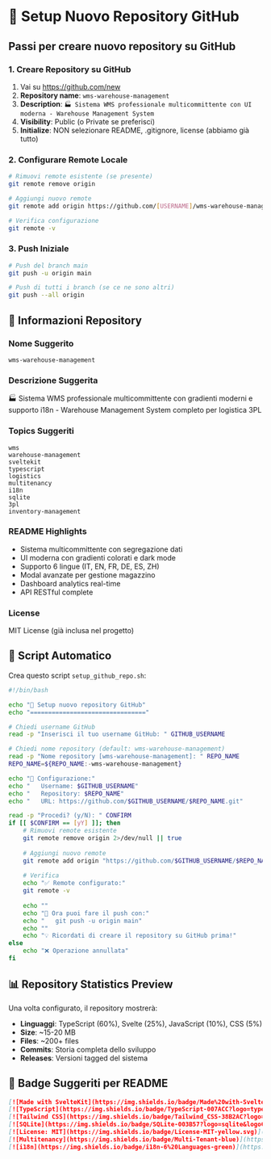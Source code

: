 # 🚀 Setup Nuovo Repository GitHub

## Passi per creare nuovo repository su GitHub

### 1. Creare Repository su GitHub
1. Vai su https://github.com/new
2. **Repository name**: `wms-warehouse-management`
3. **Description**: `🏭 Sistema WMS professionale multicommittente con UI moderna - Warehouse Management System`
4. **Visibility**: Public (o Private se preferisci)
5. **Initialize**: NON selezionare README, .gitignore, license (abbiamo già tutto)

### 2. Configurare Remote Locale
```bash
# Rimuovi remote esistente (se presente)
git remote remove origin

# Aggiungi nuovo remote
git remote add origin https://github.com/[USERNAME]/wms-warehouse-management.git

# Verifica configurazione
git remote -v
```

### 3. Push Iniziale
```bash
# Push del branch main
git push -u origin main

# Push di tutti i branch (se ce ne sono altri)
git push --all origin
```

## 📝 Informazioni Repository

### Nome Suggerito
`wms-warehouse-management`

### Descrizione Suggerita
🏭 Sistema WMS professionale multicommittente con gradienti moderni e supporto i18n - Warehouse Management System completo per logistica 3PL

### Topics Suggeriti
```
wms
warehouse-management
sveltekit
typescript
logistics
multitenancy
i18n
sqlite
3pl
inventory-management
```

### README Highlights
- Sistema multicommittente con segregazione dati
- UI moderna con gradienti colorati e dark mode
- Supporto 6 lingue (IT, EN, FR, DE, ES, ZH)
- Modal avanzate per gestione magazzino
- Dashboard analytics real-time
- API RESTful complete

### License
MIT License (già inclusa nel progetto)

## 🔧 Script Automatico

Crea questo script `setup_github_repo.sh`:

```bash
#!/bin/bash

echo "🚀 Setup nuovo repository GitHub"
echo "================================"

# Chiedi username GitHub
read -p "Inserisci il tuo username GitHub: " GITHUB_USERNAME

# Chiedi nome repository (default: wms-warehouse-management)
read -p "Nome repository [wms-warehouse-management]: " REPO_NAME
REPO_NAME=${REPO_NAME:-wms-warehouse-management}

echo "📝 Configurazione:"
echo "   Username: $GITHUB_USERNAME"
echo "   Repository: $REPO_NAME"
echo "   URL: https://github.com/$GITHUB_USERNAME/$REPO_NAME.git"

read -p "Procedi? (y/N): " CONFIRM
if [[ $CONFIRM == [yY] ]]; then
    # Rimuovi remote esistente
    git remote remove origin 2>/dev/null || true
    
    # Aggiungi nuovo remote
    git remote add origin "https://github.com/$GITHUB_USERNAME/$REPO_NAME.git"
    
    # Verifica
    echo "✅ Remote configurato:"
    git remote -v
    
    echo ""
    echo "🔑 Ora puoi fare il push con:"
    echo "   git push -u origin main"
    echo ""
    echo "💡 Ricordati di creare il repository su GitHub prima!"
else
    echo "❌ Operazione annullata"
fi
```

## 📊 Repository Statistics Preview

Una volta configurato, il repository mostrerà:
- **Linguaggi**: TypeScript (60%), Svelte (25%), JavaScript (10%), CSS (5%)
- **Size**: ~15-20 MB
- **Files**: ~200+ files
- **Commits**: Storia completa dello sviluppo
- **Releases**: Versioni tagged del sistema

## 🌟 Badge Suggeriti per README

```markdown
[![Made with SvelteKit](https://img.shields.io/badge/Made%20with-SvelteKit-orange.svg)](https://kit.svelte.dev/)
[![TypeScript](https://img.shields.io/badge/TypeScript-007ACC?logo=typescript&logoColor=white)](https://www.typescriptlang.org/)
[![Tailwind CSS](https://img.shields.io/badge/Tailwind_CSS-38B2AC?logo=tailwind-css&logoColor=white)](https://tailwindcss.com/)
[![SQLite](https://img.shields.io/badge/SQLite-003B57?logo=sqlite&logoColor=white)](https://www.sqlite.org/)
[![License: MIT](https://img.shields.io/badge/License-MIT-yellow.svg)](https://opensource.org/licenses/MIT)
[![Multitenancy](https://img.shields.io/badge/Multi-Tenant-blue)](https://en.wikipedia.org/wiki/Multitenancy)
[![i18n](https://img.shields.io/badge/i18n-6%20Languages-green)](https://en.wikipedia.org/wiki/Internationalization_and_localization)
```